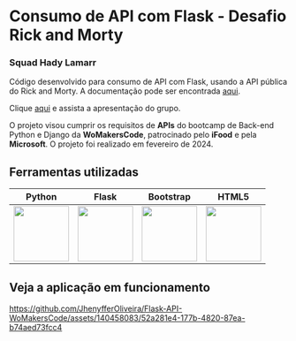 ﻿# Consumo de API com Flask - Desafio Rick and Morty
### Squad Hady Lamarr
 
Código desenvolvido para consumo de API com Flask, usando a API pública do Rick and Morty. A documentação pode ser encontrada [aqui](https://rickandmortyapi.com/documentation).

Clique [aqui](https://drive.google.com/file/d/1UzRtdZsEWyIkwpr4PlfVkqo9_oyDqcVu/view) e assista a apresentação do grupo.

O projeto visou cumprir os requisitos de **APIs** do bootcamp de Back-end Python e Django da **WoMakersCode**, patrocinado pelo **iFood** e pela **Microsoft**. O projeto foi realizado em fevereiro de 2024.


## Ferramentas utilizadas

| Python | Flask | Bootstrap | HTML5 |  
| ------ | ----- | --------- | ----- | 
| <img src="https://s3.dualstack.us-east-2.amazonaws.com/pythondotorg-assets/media/files/python-logo-only.svg" width="100"> | <img src="https://cdn.freebiesupply.com/logos/large/2x/flask-logo-png-transparent.png" width="100"> | <img src="https://upload.wikimedia.org/wikipedia/commons/b/b2/Bootstrap_logo.svg" width="100"> | <img src="https://upload.wikimedia.org/wikipedia/commons/6/61/HTML5_logo_and_wordmark.svg" width="100"> |


## Veja a aplicação em funcionamento

https://github.com/JhenyfferOliveira/Flask-API-WoMakersCode/assets/140458083/52a281e4-177b-4820-87ea-b74aed73fcc4
